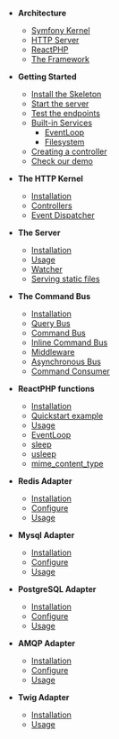 * **Architecture**
    * [Symfony Kernel](/?#symfony-kernel)
    * [HTTP Server](/?#http-server)
    * [ReactPHP](/?#reactphp)
    * [The Framework](/?#the-framework)
    
* **Getting Started**
    * [Install the Skeleton](/?#getting-started)
    * [Start the server](/?#start-the-server)
    * [Test the endpoints](/?#test-the-endpoints)
    * [Built-in Services](/?#built-in-services)
        * [EventLoop](/?#eventloop)
        * [Filesystem](/?#filesystem)
    * [Creating a controller](/?#creating-a-controller)
    * [Check our demo](/?#check-the-demo)
    
* **The HTTP Kernel**
    * [Installation](/?#the-http-kernel)
    * [Controllers](/?#controllers)
    * [Event Dispatcher](/?#event-dispatcher)
    
* **The Server**
    * [Installation](/?#the-server)
    * [Usage](/?#usage)
    * [Watcher](/?#watcher)
    * [Serving static files](/?#serving-static-files)
    
* **The Command Bus**
    * [Installation](/?#the-command-bus)
    * [Query Bus](/?#query-bus)
    * [Command Bus](/?#command-bus)
    * [Inline Command Bus](/?#inline-command-bus)
    * [Middleware](/?#middleware)
    * [Asynchronous Bus](/?#asynchronous-bus)
    * [Command Consumer](/?#command-consumer)
    
* **ReactPHP functions**
    * [Installation](/?#reactphp-functions)
    * [Quickstart example](/?#quickstart-example)
    * [Usage](/?#usage-1)
    * [EventLoop](/?#eventloop-1)
    * [sleep](/?#sleep)
    * [usleep](/?#usleep)
    * [mime_content_type](/?#mime_content_type)
    
* **Redis Adapter**
    * [Installation](/?#redis-adapter)
    * [Configure](/?#configure)
    * [Usage](/?#usage-2)
    
* **Mysql Adapter**
    * [Installation](/?#mysql-adapter)
    * [Configure](/?#configure-1)
    * [Usage](/?#usage-3)
    
* **PostgreSQL Adapter**
    * [Installation](/?#postgresql-adapter)
    * [Configure](/?#configure-2)
    * [Usage](/?#usage-4)

* **AMQP Adapter**
    * [Installation](/?#amqp-adapter)
    * [Configure](/?#configure-3)
    * [Usage](/?#usage-5)
    
* **Twig Adapter**
    * [Installation](/?#twig-adapter)
    * [Usage](/?#usage-5)
    
